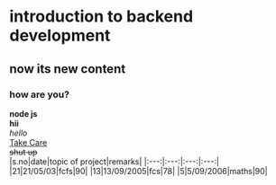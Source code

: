 # introduction to **backend development**<br>
## now its new content<br>
### how are you?<br>
**node js**\
__hii__\
*hello*\
<ins>Take Care</ins>\
~~shut up~~\
|s.no|date|topic of project|remarks|
|:---:|:---:|:---:|:---:|
|21|21/05/03|fcfs|90|
|13|13/09/2005|fcs|78|
|5|5/09/2006|maths|90|
